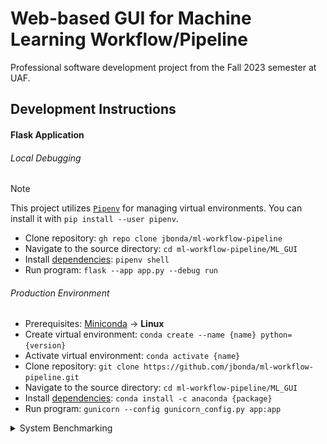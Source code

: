 # Web-based GUI for Machine Learning Workflow/Pipeline

Professional software development project from the Fall 2023 semester at UAF.

## Development Instructions

#### Flask Application

###### Local Debugging

> [!NOTE]
> This project utilizes [`Pipenv`](https://pipenv.pypa.io/en/latest/) for managing virtual environments.
> You can install it with `pip install --user pipenv`.

- Clone repository: `gh repo clone jbonda/ml-workflow-pipeline`
- Navigate to the source directory: `cd ml-workflow-pipeline/ML_GUI`
- Install [dependencies](ML_GUI/Pipfile): `pipenv shell`
- Run program: `flask --app app.py --debug run`

###### Production Environment

- Prerequisites: [Miniconda](https://docs.conda.io/projects/miniconda/en/latest/#quick-command-line-install) → **Linux**
- Create virtual environment: `conda create --name {name} python={version}`
- Activate virtual environment: `conda activate {name}`
- Clone repository: `git clone https://github.com/jbonda/ml-workflow-pipeline.git`
- Navigate to the source directory: `cd ml-workflow-pipeline/ML_GUI`
- Install [dependencies](ML_GUI/Pipfile): `conda install -c anaconda {package}`
- Run program: `gunicorn --config gunicorn_config.py app:app`

<details>
<summary>System Benchmarking</summary>

###### Node.js

- Navigate to the source directory: `cd benchmark/src`
- Install dependencies: `npm i`
- Run the development script: `npm run devstart`

###### Hybrid

- Supplementary resources are available within the [`benchmark`](https://github.com/jbonda/ml-workflow-pipeline/tree/main/benchmark) directory.

###### .NET

- [ML.NET Tutorial - Get started in 10 minutes](https://dotnet.microsoft.com/en-us/learn/ml-dotnet/get-started-tutorial/intro)

## Project Diagrams

![PERT/CPM Chart](docs/PERT_CPM_Chart.svg)

</details>
